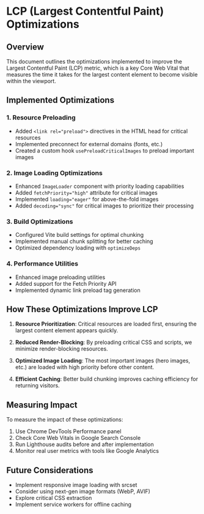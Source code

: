 # LCP (Largest Contentful Paint) Optimizations

## Overview
This document outlines the optimizations implemented to improve the Largest Contentful Paint (LCP) metric, which is a key Core Web Vital that measures the time it takes for the largest content element to become visible within the viewport.

## Implemented Optimizations

### 1. Resource Preloading
- Added `<link rel="preload">` directives in the HTML head for critical resources
- Implemented preconnect for external domains (fonts, etc.)
- Created a custom hook `usePreloadCriticalImages` to preload important images

### 2. Image Loading Optimizations
- Enhanced `ImageLoader` component with priority loading capabilities
- Added `fetchPriority="high"` attribute for critical images
- Implemented `loading="eager"` for above-the-fold images
- Added `decoding="sync"` for critical images to prioritize their processing

### 3. Build Optimizations
- Configured Vite build settings for optimal chunking
- Implemented manual chunk splitting for better caching
- Optimized dependency loading with `optimizeDeps`

### 4. Performance Utilities
- Enhanced image preloading utilities
- Added support for the Fetch Priority API
- Implemented dynamic link preload tag generation

## How These Optimizations Improve LCP

1. **Resource Prioritization**: Critical resources are loaded first, ensuring the largest content element appears quickly.

2. **Reduced Render-Blocking**: By preloading critical CSS and scripts, we minimize render-blocking resources.

3. **Optimized Image Loading**: The most important images (hero images, etc.) are loaded with high priority before other content.

4. **Efficient Caching**: Better build chunking improves caching efficiency for returning visitors.

## Measuring Impact

To measure the impact of these optimizations:

1. Use Chrome DevTools Performance panel
2. Check Core Web Vitals in Google Search Console
3. Run Lighthouse audits before and after implementation
4. Monitor real user metrics with tools like Google Analytics

## Future Considerations

- Implement responsive image loading with srcset
- Consider using next-gen image formats (WebP, AVIF)
- Explore critical CSS extraction
- Implement service workers for offline caching